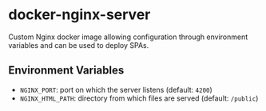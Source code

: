 # docker-nginx-server
Custom Nginx docker image allowing configuration through environment variables and can be used to deploy SPAs.

## Environment Variables

- `NGINX_PORT`: port on which the server listens (default: `4200`)
- `NGINX_HTML_PATH`: directory from which files are served (default: `/public`)
